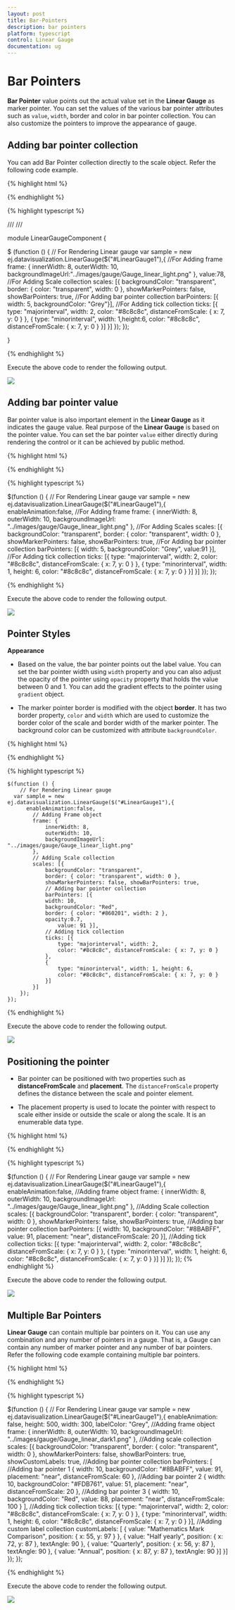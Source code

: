 ```yaml
---
layout: post
title: Bar-Pointers
description: bar pointers
platform: typescript
control: Linear Gauge
documentation: ug
---
```


# Bar Pointers

**Bar Pointer** value points out the actual value set in the **Linear Gauge** as marker pointer. You can set the values of the various bar pointer attributes such as `value`, `width`, border and color in bar pointer collection. You can also customize the pointers to improve the appearance of gauge.

## Adding bar pointer collection

You can add Bar Pointer collection directly to the scale object. Refer the following code example.


{% highlight html %}

<div id="LinearGauge1"></div>

{% endhighlight %}


{% highlight typescript  %}

/// <reference path="../tsfiles/jquery.d.ts"></reference>
/// <reference path="../tsfiles/ej.web.all.d.ts"></reference>

module LinearGaugeComponent {

$ (function () {
        // For Rendering Linear gauge
       var sample = new ej.datavisualization.LinearGauge($("#LinearGauge1"),{
            //For Adding frame
            frame: {
                innerWidth: 8,
                outerWidth: 10,
                backgroundImageUrl:"../images/gauge/Gauge_linear_light.png"
            },
            value:78,
            //For Adding Scale collection
            scales: [{
                backgroundColor: "transparent",
                border: { color: "transparent", width: 0 },
                showMarkerPointers: false, showBarPointers: true,
                //For Adding bar pointer collection
                barPointers: [{ width: 5, backgroundColor: "Grey"}],
                //For Adding tick collection
                ticks: [{ type: "majorinterval", width: 2,
                    color: "#8c8c8c", distanceFromScale: { x: 7, y: 0 } },
                { type: "minorinterval", width: 1,height:6,
                    color: "#8c8c8c", distanceFromScale: { x: 7, y: 0 } }]
            }]
        });
});

}

{% endhighlight %}



Execute the above code to render the following output.


![](Bar-Pointers_images/Bar-Pointers_img1.png)



## Adding bar pointer value

Bar pointer value is also important element in the **Linear Gauge** as it indicates the gauge value. Real purpose of the **Linear Gauge** is based on the pointer value. You can set the bar pointer `value` either directly during rendering the control or it can be achieved by public method.



{% highlight html %}

<div id="LinearGauge1"></div>

{% endhighlight %}


{% highlight typescript  %}

 $(function () {
        // For Rendering Linear gauge
       var sample = new ej.datavisualization.LinearGauge($("#LinearGauge1"),{
           enableAnimation:false,
            //For Adding frame
            frame: {
                innerWidth: 8,
                outerWidth: 10,
                backgroundImageUrl: "../images/gauge/Gauge_linear_light.png"
            },
            //For Adding Scales
            scales: [{
                backgroundColor: "transparent",
                border: { color: "transparent", width: 0 },
                showMarkerPointers: false, showBarPointers: true,
                //For Adding bar pointer collection
                barPointers: [{
                    width: 5,
                    backgroundColor: "Grey",
                value:91
                }],
                //For Adding tick collection
                ticks: [{
                    type: "majorinterval", width: 2,
                    color: "#8c8c8c", distanceFromScale: { x: 7, y: 0 }
                },
                {
                    type: "minorinterval", width: 1, height: 6,
                    color: "#8c8c8c", distanceFromScale: { x: 7, y: 0 }
                }]
            }]
        });
    });


{% endhighlight %}



Execute the above code to render the following output.

![](Bar-Pointers_images/Bar-Pointers_img2.png)

## Pointer Styles

**Appearance**

* Based on the value, the bar pointer points out the label value. You can set the bar pointer width using `width` property and you can also adjust the opacity of the pointer using `opacity` property that holds the value between 0 and 1. You can add the gradient effects to the pointer using `gradient` object. 

* The marker pointer border is modified with the object **border**. It has two border property, `color` and `width` which are used to customize the border color of the scale and border width of the marker pointer. The background color can be customized with attribute `backgroundColor`.


{% highlight html %}

<div id="LinearGauge1"></div>

{% endhighlight %}


{% highlight typescript  %}


    $(function () {
        // For Rendering Linear gauge
      var sample = new ej.datavisualization.LinearGauge($("#LinearGauge1"),{
          enableAnimation:false,
            // Adding Frame object
            frame: {
                innerWidth: 8,
                outerWidth: 10,
                backgroundImageUrl: "../images/gauge/Gauge_linear_light.png"
            },
            // Adding Scale collection
            scales: [{
                backgroundColor: "transparent",
                border: { color: "transparent", width: 0 },
                showMarkerPointers: false, showBarPointers: true,
                // Adding bar pointer collection
                barPointers: [{
                width: 10,
                backgroundColor: "Red",
                border: { color: "#860201", width: 2 },
                opacity:0.7,
                    value: 91 }],
                // Adding tick collection
                ticks: [{
                    type: "majorinterval", width: 2,
                    color: "#8c8c8c", distanceFromScale: { x: 7, y: 0 }
                },
                {
                    type: "minorinterval", width: 1, height: 6,
                    color: "#8c8c8c", distanceFromScale: { x: 7, y: 0 }
                }]
            }]
        });
    });

{% endhighlight %}



Execute the above code to render the following output.



![](Bar-Pointers_images/Bar-Pointers_img3.png)

## Positioning the pointer	

* Bar pointer can be positioned with two properties such as **distanceFromScale** and **placement**. The `distanceFromScale` property defines the distance between the scale and pointer element. 

* The placement property is used to locate the pointer with respect to scale either inside or outside the scale or along the scale. It is an enumerable data type.


{% highlight html %}

<div id="LinearGauge1"></div>

{% endhighlight %}

{% highlight typescript  %}

$(function () {
        // For Rendering Linear gauge
       var sample = new ej.datavisualization.LinearGauge($("#LinearGauge1"),{
           enableAnimation:false,
            //Adding frame object
            frame: {
                innerWidth: 8,
                outerWidth: 10,
                backgroundImageUrl: "../images/gauge/Gauge_linear_light.png"
            },
            //Adding Scale collection
            scales: [{
                backgroundColor: "transparent",
                border: { color: "transparent", width: 0 },
                showMarkerPointers: false, showBarPointers: true,
                //Adding bar pointer collection
                barPointers: [{
                    width: 10,
                    backgroundColor: "#8BABFF",
                    value: 91,
                placement: "near",
                distanceFromScale: 20
                }],
                //Adding tick collection
                ticks: [{
                    type: "majorinterval", width: 2,
                    color: "#8c8c8c", distanceFromScale: { x: 7, y: 0 }
                },
                {
                    type: "minorinterval", width: 1, height: 6,
                    color: "#8c8c8c", distanceFromScale: { x: 7, y: 0 }
                }]
            }]
        });
    });
{% endhighlight %}



Execute the above code to render the following output.


![](Bar-Pointers_images/Bar-Pointers_img4.png)

## Multiple Bar Pointers

**Linear Gauge** can contain multiple bar pointers on it. You can use any combination and any number of pointers in a gauge. That is, a Gauge can contain any number of marker pointer and any number of bar pointers. Refer the following code example containing multiple bar pointers.

{% highlight html %}

<div id="LinearGauge1"></div>

{% endhighlight %}

{% highlight typescript  %}

 $(function () {
        // For Rendering Linear gauge
       var sample = new ej.datavisualization.LinearGauge($("#LinearGauge1"),{
            enableAnimation: false, height: 500,
            width: 300, labelColor: "Grey",
            //Adding frame object
            frame: {
                innerWidth: 8,
                outerWidth: 10,
                backgroundImageUrl: "../images/gauge/Gauge_linear_dark1.png"
            },
            //Adding scale collection
            scales: [{
                backgroundColor: "transparent",
                border: { color: "transparent", width: 0 },
                showMarkerPointers: false, showBarPointers: true, showCustomLabels: true,
                //Adding bar pointer collection
                barPointers: [
                //Adding bar pointer 1
                {
                    width: 10, backgroundColor: "#8BABFF",
                    value: 91, placement: "near", distanceFromScale: 60
                },
                //Adding bar pointer 2
                {
                    width: 10, backgroundColor: "#FDB761", value: 51,
                    placement: "near", distanceFromScale: 20
                },
                //Adding bar pointer 3
                {
                    width: 10, backgroundColor: "Red", value: 88,
                    placement: "near", distanceFromScale: 100
                }
                ],
                //Adding tick collection
                ticks: [{
                    type: "majorinterval", width: 2,
                    color: "#8c8c8c", distanceFromScale: { x: 7, y: 0 }
                },
                {
                    type: "minorinterval", width: 1, height: 6,
                    color: "#8c8c8c", distanceFromScale: { x: 7, y: 0 }
                }],
                //Adding custom label collection
                customLabels: [
                {
                    value: "Mathematics Mark Comparison",
                    position: { x: 55, y: 97 }
                },
                { value: "Half yearly", position: { x: 72, y: 87 }, textAngle: 90 },
                { value: "Quarterly", position: { x: 56, y: 87 }, textAngle: 90 },
                { value: "Annual", position: { x: 87, y: 87 }, textAngle: 90 }]
            }]
        });
    });

{% endhighlight %}



Execute the above code to render the following output.


![](Bar-Pointers_images/Bar-Pointers_img5.png)

